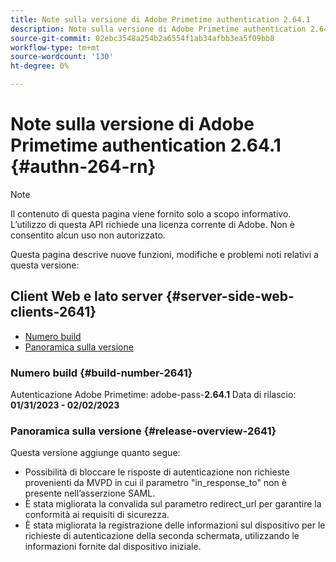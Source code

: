 ```yaml
---
title: Note sulla versione di Adobe Primetime authentication 2.64.1
description: Note sulla versione di Adobe Primetime authentication 2.64.1
source-git-commit: 02ebc3548a254b2a6554f1ab34afbb3ea5f09bb8
workflow-type: tm+mt
source-wordcount: '130'
ht-degree: 0%

---
```


# Note sulla versione di Adobe Primetime authentication 2.64.1 {#authn-264-rn}

>[!NOTE]
>
>Il contenuto di questa pagina viene fornito solo a scopo informativo. L’utilizzo di questa API richiede una licenza corrente di Adobe. Non è consentito alcun uso non autorizzato.

Questa pagina descrive nuove funzioni, modifiche e problemi noti relativi a questa versione:

## Client Web e lato server {#server-side-web-clients-2641}

* [Numero build](#build-number-2641)
* [Panoramica sulla versione](#release-overview-2641)

### Numero build {#build-number-2641}

Autenticazione Adobe Primetime: adobe-pass-**2.64.1**
Data di rilascio: **01/31/2023 - 02/02/2023**

### Panoramica sulla versione {#release-overview-2641}

Questa versione aggiunge quanto segue:

* Possibilità di bloccare le risposte di autenticazione non richieste provenienti da MVPD in cui il parametro &quot;in_response_to&quot; non è presente nell’asserzione SAML.
* È stata migliorata la convalida sul parametro redirect_url per garantire la conformità ai requisiti di sicurezza.
* È stata migliorata la registrazione delle informazioni sul dispositivo per le richieste di autenticazione della seconda schermata, utilizzando le informazioni fornite dal dispositivo iniziale.
